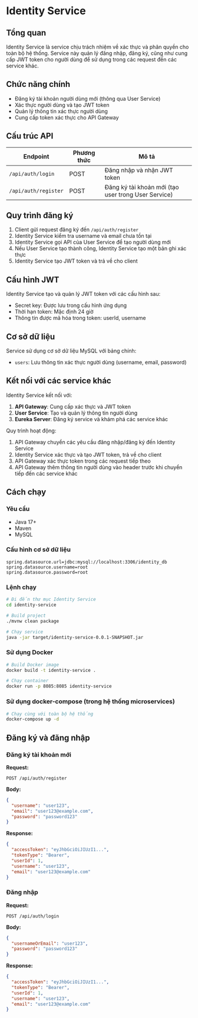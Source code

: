 # Identity Service

## Tổng quan

Identity Service là service chịu trách nhiệm về xác thực và phân quyền cho toàn bộ hệ thống. Service này quản lý đăng nhập, đăng ký, cũng như cung cấp JWT token cho người dùng để sử dụng trong các request đến các service khác.

## Chức năng chính

- Đăng ký tài khoản người dùng mới (thông qua User Service)
- Xác thực người dùng và tạo JWT token
- Quản lý thông tin xác thực người dùng
- Cung cấp token xác thực cho API Gateway

## Cấu trúc API

| Endpoint | Phương thức | Mô tả |
|----------|------------|-------|
| `/api/auth/login` | POST | Đăng nhập và nhận JWT token |
| `/api/auth/register` | POST | Đăng ký tài khoản mới (tạo user trong User Service) |

## Quy trình đăng ký

1. Client gửi request đăng ký đến `/api/auth/register`
2. Identity Service kiểm tra username và email chưa tồn tại
3. Identity Service gọi API của User Service để tạo người dùng mới
4. Nếu User Service tạo thành công, Identity Service tạo một bản ghi xác thực
5. Identity Service tạo JWT token và trả về cho client

## Cấu hình JWT

Identity Service tạo và quản lý JWT token với các cấu hình sau:

- Secret key: Được lưu trong cấu hình ứng dụng
- Thời hạn token: Mặc định 24 giờ
- Thông tin được mã hóa trong token: userId, username

## Cơ sở dữ liệu

Service sử dụng cơ sở dữ liệu MySQL với bảng chính:

- `users`: Lưu thông tin xác thực người dùng (username, email, password)

## Kết nối với các service khác

Identity Service kết nối với:

1. **API Gateway**: Cung cấp xác thực và JWT token
2. **User Service**: Tạo và quản lý thông tin người dùng
3. **Eureka Server**: Đăng ký service và khám phá các service khác

Quy trình hoạt động:

1. API Gateway chuyển các yêu cầu đăng nhập/đăng ký đến Identity Service
2. Identity Service xác thực và tạo JWT token, trả về cho client
3. API Gateway xác thực token trong các request tiếp theo
4. API Gateway thêm thông tin người dùng vào header trước khi chuyển tiếp đến các service khác

## Cách chạy

### Yêu cầu

- Java 17+
- Maven
- MySQL

### Cấu hình cơ sở dữ liệu

```properties
spring.datasource.url=jdbc:mysql://localhost:3306/identity_db
spring.datasource.username=root
spring.datasource.password=root
```

### Lệnh chạy

```bash
# Đi đến thư mục Identity Service
cd identity-service

# Build project
./mvnw clean package

# Chạy service
java -jar target/identity-service-0.0.1-SNAPSHOT.jar
```

### Sử dụng Docker

```bash
# Build Docker image
docker build -t identity-service .

# Chạy container
docker run -p 8085:8085 identity-service
```

### Sử dụng docker-compose (trong hệ thống microservices)

```bash
# Chạy cùng với toàn bộ hệ thống
docker-compose up -d
```

## Đăng ký và đăng nhập

### Đăng ký tài khoản mới

**Request:**
```
POST /api/auth/register
```

**Body:**
```json
{
  "username": "user123",
  "email": "user123@example.com",
  "password": "password123"
}
```

**Response:**
```json
{
  "accessToken": "eyJhbGciOiJIUzI1...",
  "tokenType": "Bearer",
  "userId": 1,
  "username": "user123",
  "email": "user123@example.com"
}
```

### Đăng nhập

**Request:**
```
POST /api/auth/login
```

**Body:**
```json
{
  "usernameOrEmail": "user123",
  "password": "password123"
}
```

**Response:**
```json
{
  "accessToken": "eyJhbGciOiJIUzI1...",
  "tokenType": "Bearer",
  "userId": 1,
  "username": "user123",
  "email": "user123@example.com"
}
```